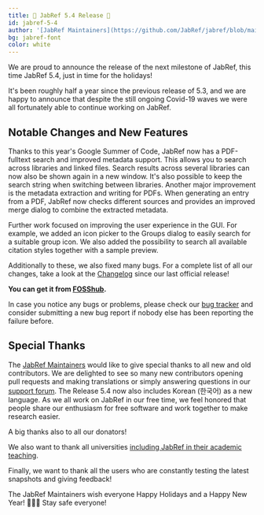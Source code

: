 ```yaml
---
title: 🎄 JabRef 5.4 Release 🎄
id: jabref-5-4
author: '[JabRef Maintainers](https://github.com/JabRef/jabref/blob/main/MAINTAINERS)'
bg: jabref-font
color: white
---
```


We are proud to announce the release of the next milestone of JabRef, this time JabRef 5.4, just in time for the holidays!

<!--more-->

It's been roughly half a year since the previous release of 5.3, and we are happy to announce that despite the still ongoing Covid-19 waves we were all fortunately able to continue working on JabRef.

## Notable Changes and New Features

Thanks to this year's Google Summer of Code, JabRef now has a PDF-fulltext search and improved metadata support. This allows you to search across libraries and linked files.
Search results across several libraries can now also be shown again in a new window. It's also possible to keep the search string when switching between libraries.
Another major improvement is the metadata extraction and writing for PDFs. When generating an entry from a PDF, JabRef now checks different sources and provides an improved merge dialog to combine the extracted metadata.

Further work focused on improving the user experience in the GUI. For example, we added an icon picker to the Groups dialog to easily search for a suitable group icon.
We also added the possibility to search all available citation styles together with a sample preview.

Additionally to these, we also fixed many bugs.
For a complete list of all our changes, take a look at the [Changelog](https://github.com/JabRef/jabref/blob/main/CHANGELOG.md) since our last official release!

**You can get it from [FOSShub](https://www.fosshub.com/JabRef.html).**

In case you notice any bugs or problems, please check our [bug tracker](https://github.com/JabRef/jabref/issues) and consider submitting a new bug report if nobody else has been reporting the failure before.

## Special Thanks

The [JabRef Maintainers](https://github.com/JabRef/jabref/blob/main/MAINTAINERS) would like to give special thanks to all new and old contributors. We are delighted to see so many new contributors opening pull requests and making translations or simply answering questions in our [support forum](https://discourse.jabref.org/). The Release 5.4 now also includes Korean (한국어) as a new language.
As we all work on JabRef in our free time, we feel honored that people share our enthusiasm for free software and work together to make research easier.

A big thanks also to all our donators!

We also want to thank all universities [including JabRef in their academic teaching](https://devdocs.jabref.org/teaching).

Finally, we want to thank all the users who are constantly testing the latest snapshots and giving feedback!

The JabRef Maintainers wish everyone Happy Holidays and a Happy New Year! 🎉🍾🎆 Stay safe everyone!
